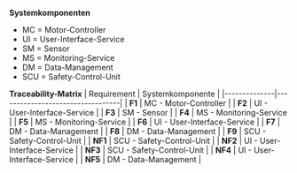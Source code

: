 **Systemkomponenten**

- MC = Motor-Controller
- UI = User-Interface-Service
- SM = Sensor 
- MS = Monitoring-Service
- DM = Data-Management
- SCU = Safety-Control-Unit

**Traceability-Matrix**
| Requirement | Systemkomponente |
|--------------|----------------------------------|
| **F1** | MC - Motor-Controller |
| **F2** | UI - User-Interface-Service |
| **F3** | SM - Sensor |
| **F4** | MS - Monitoring-Service |
| **F5** | MS - Monitoring-Service |
| **F6** | UI - User-Interface-Service |
| **F7** | DM - Data-Management |
| **F8** | DM - Data-Management |
| **F9** | SCU - Safety-Control-Unit |
| **NF1** | SCU - Safety-Control-Unit |
| **NF2** | UI - User-Interface-Service |
| **NF3** | SCU - Safety-Control-Unit |
| **NF4** | UI - User-Interface-Service |
| **NF5** |  DM - Data-Management |
